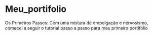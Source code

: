 # Meu_portifolio
Os Primeiros Passos: Com uma mistura de empolgação e nervosismo, comecei a seguir o tutorial passo a passo para meu primeiro portifólio
